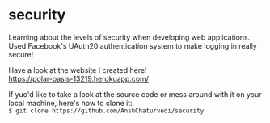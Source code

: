# security
Learning about the levels of security when developing web applications. Used Facebook's UAuth20 authentication system to make logging in really secure!

Have a look at the website I created here!  
https://polar-oasis-13219.herokuapp.com/

If yuo'd like to take a look at the source code or mess around with it on your local machine, here's how to clone it:  
`$ git clone https://github.com/AnshChaturvedi/security`
